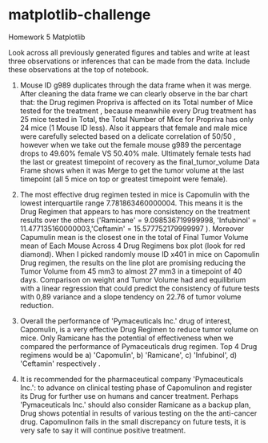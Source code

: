 # matplotlib-challenge
Homework 5 Matplotlib

Look across all previously generated figures and tables and write at least three observations or inferences that can be made from the data. Include these observations at the top of notebook.

1. Mouse ID g989 duplicates through the data frame when it was merge. After cleaning the data frame we can clearly observe in the bar chart that: the Drug regimen Propriva is affected on its Total number of Mice tested for the treatment , because meanwhile every Drug treatment has 25 mice tested in Total, the Total Number of Mice for Propriva has only 24 mice (1 Mouse ID less). Also it appears that female and male mice were carefully selected based on a delicate correlation of 50/50 , however when we take out the female mouse g989 the percentage drops to 49.60% female VS 50.40% male. Ultimately female tests had the last or greatest timepoint of recovery as the final_tumor_volume Data Frame shows when it was Merge to get the tumor volume at the last timepoint (all 5 mice on top or greatest timepoint were female).


2. The most effective drug regimen tested in mice is Capomulin  with the lowest interquartile range 7.781863460000004. This means it is the Drug Regimen that appears to has more consistency on the treatment results over the others ('Ramicane' = 9.098536719999998, 'Infubinol' = 11.477135160000003,'Ceftamin' = 15.577752179999997 ). Moreover Capumulin mean is the closest one in the total of Final Tumor Volume mean of Each Mouse Across 4 Drug Regimens box plot (look for red diamond). When I picked randomly mouse ID x401 in mice on Capomulin Drug regimen, the results on the line plot are promising reducing the Tumor Volume from 45 mm3 to almost 27 mm3 in a timepoint of 40 days. Comparison on weight and Tumor Volume had and equilibrium with a linear regression that could predict the consistency of future tests with 0,89 variance and a slope tendency on 22.76 of tumor volume reduction. 

3. Overall the performance of 'Pymaceuticals Inc.' drug of interest, Capomulin, is a very effective Drug Regimen to reduce tumor volume on mice. Only Ramicane has the potential of effectiveness when we compared the performance of Pymaceuticals drug regimen. Top 4 Drug regimens would be a) 'Capomulin', b) 'Ramicane', c) 'Infubinol', d) 'Ceftamin' respectively .

4. It is recommended for  the pharmaceutical company 'Pymaceuticals Inc.': to advance on clinical testing phase of Capomulinon and register its Drug for further use on humans and cancer treatment. Perhaps 'Pymaceuticals Inc.' should also consider Ramicane as a backup plan, Drug shows potential  in results of various testing on the the anti-cancer drug. Capomulinon fails in the small discrepancy on future tests, it is very safe to say it will continue positive treatment.
